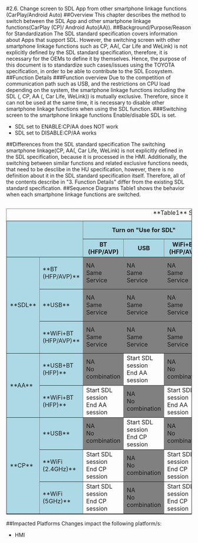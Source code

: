 #2.6. Change screen to SDL App from other smartphone linkage functions (CarPlay/Android Auto)
##Overview
This chapter describes the method to switch between the SDL App and other smartphone linkage functions(CarPlay (CP)/ Android Auto(AA)).
##Background/Purpose/Reason for Standardization
The SDL standard specification covers information about Apps that support SDL.
However, the switching screen with other smartphone linkage functions such as CP, AA(, Car Life and WeLink) is not explicitly defined by the SDL standard specification, therefore, it is necessary for the OEMs to define it by themselves.
Hence, the purpose of this document is to standardize such cases/issues using the TOYOTA specification, in order to be able to contribute to the SDL Ecosystem.
##Function Details
###Function overview
Due to the competition of communication path such as USB, and the restrictions on CPU load depending on the system, the smartphone linkage functions including the SDL (, CP, AA (, Car Life, WeLink)) is mutually exclusive.
Therefore, since it can not be used at the same time, it is necessary to disable other smartphone linkage functions when using the SDL function.
###Switching screen to the smartphone linkage functions
Enable/disable SDL is set.

- SDL set to ENABLE:CP/AA does NOT work
- SDL set to DISABLE:CP/AA works

##Differences from the SDL standard specification
The switching smartphone linkage(CP, AA(, Car Life, WeLink) is not explicitly defined in the SDL specification, because it is processed in the HMI.
Additionally, the switching between similar functions and related exclusive functions needs, that need to be desclibe in the HU specification, however, there is no definition about it in the SDL standard specification itself.
Therefore, all of the contents describe in "3. Function Details" differ from the existing SDL standard specification.
##Sequence Diagrams
Table1 shows the behavior when each smartphone linkage functions are switched.<table border="1" align="left">
<caption>**Table1** Switching behavior Matrix</caption>

<tr><th  rowspan="2" colspan="2" bgcolor=lightblue></th><th colspan="3" bgcolor=lightblue> Turn on "Use for SDL" </th><th colspan="2" bgcolor=lightblue> Turn on "Use for Android Auto" </th><th colspan="3" bgcolor=lightblue> Turn on "Use for Apple CarPlay" </th></tr>

<tr><th bgcolor=lightblue> BT<br>(HFP/AVP) </th><th bgcolor=lightblue> USB </th><th bgcolor=lightblue>WiFi+BT<br>(HFP/AVP) </th><th bgcolor=lightblue>USB+BT<br>(HFP) </th><th bgcolor=lightblue>WiFi+BT<br>(HFP) </th><th bgcolor=lightblue>USB </th><th bgcolor=lightblue>WiFi<br>(2.4GHz) </th><th bgcolor=lightblue>WiFi<br>(5GHz) </th></tr>

<tr><td rowspan="3" bgcolor=lightblue> **SDL** </td><td bgcolor=lightblue> **BT<br>(HFP/AVP)** </td><td bgcolor=gray> NA<br>Same Service </td><td bgcolor=gray> NA<br>Same Service </td><td bgcolor=gray> NA<br>Same Service </td><td bgcolor=gray> NA<br>No combination </td><td> Start AA session<br>End SDL session </td><td bgcolor=gray> NA<br>No combination </td><td> Start CP session<br>End SDL session </td><td> Start CP session<br>End SDL session </td></tr>

<tr><td bgcolor=lightblue> **USB** </td><td bgcolor=gray> NA<br>Same Service </td><td bgcolor=gray> NA<br>Same Service </td><td bgcolor=gray> NA<br>Same Service </td><td> Start AA session<br>End SDL session </td><td bgcolor=gray> NA<br>No combination </td><td> Start CP session<br>End SDL session </td><td bgcolor=gray> NA<br>No combination </td><td bgcolor=gray> NA<br>No combination </td></tr>

<tr><td bgcolor=lightblue> **WiFi+BT<br>(HFP/AVP)** </td><td bgcolor=gray> NA<br>Same Service </td><td bgcolor=gray> NA<br>Same Service </td><td bgcolor=gray> NA<br>Same Service </td><td bgcolor=gray> NA<br>No combination </td><td> Start AA session<br>End SDL session </td><td bgcolor=gray> NA<br>No combination </td><td> Start CP session<br>End SDL session </td><td> Start CP session<br>End SDL session </td></tr>

<tr><td rowspan="2" bgcolor=lightblue> **AA** </td><td bgcolor=lightblue> **USB+BT<br>(HFP)** </td><td bgcolor=gray> NA<br>No combination </td><td> Start SDL session<br>End AA session </td><td bgcolor=gray> NA<br>No combination </td><td bgcolor=gray> NA<br>Same Service </td><td bgcolor=gray> NA<br>Same Service </td><td bgcolor=gray> NA<br>No combination </td><td bgcolor=gray> NA<br>No combination </td><td bgcolor=gray> NA<br>No combination </td></tr>

<tr><td bgcolor=lightblue> **WiFi+BT<br>(HFP)** </td><td> Start SDL session<br>End AA session </td><td bgcolor=gray> NA<br>No combination </td><td> Start SDL session<br>End AA session </td><td bgcolor=gray> NA<br>Same Service </td><td bgcolor=gray> NA<br>Same Service </td><td bgcolor=gray> NA<br>No combination </td><td bgcolor=gray> NA<br>No combination </td><td bgcolor=gray> NA<br>No combination </td></tr>

<tr><td rowspan="3" bgcolor=lightblue> **CP** </td><td bgcolor=lightblue> **USB** </td><td bgcolor=gray> NA<br>No combination </td><td> Start SDL session<br>End CP session </td><td bgcolor=gray> NA<br>No combination </td><td bgcolor=gray> NA<br>No combination </td><td bgcolor=gray> NA<br>No combination </td><td bgcolor=gray> NA<br>Same Service </td><td bgcolor=gray> NA<br>Same Service </td><td bgcolor=gray> NA<br>Same Service </td></tr>

<tr><td bgcolor=lightblue> **WiFi<br>(2.4GHz)** </td><td> Start SDL session<br>End CP session </td><td bgcolor=gray> NA<br>No combination </td><td> Start SDL session<br>End CP session </td><td bgcolor=gray> NA<br>No combination </td><td bgcolor=gray> NA<br>No combination </td><td bgcolor=gray> NA<br>Same Service </td><td bgcolor=gray> NA<br>Same Service </td><td bgcolor=gray> NA<br>Same Service </td></tr>

<tr><td bgcolor=lightblue> **WiFi<br>(5GHz)** </td><td> Start SDL session<br>End CP session </td><td bgcolor=gray> NA<br>No combination </td><td> Start SDL session<br>End CP session </td><td bgcolor=gray> NA<br>No combination </td><td bgcolor=gray> NA<br>No combination </td><td bgcolor=gray> NA<br>Same Service </td><td bgcolor=gray> NA<br>Same Service </td><td bgcolor=gray> NA<br>Same Service </td></tr>

</table>


##Impacted Platforms
Changes impact the following platform/s:
- HMI
